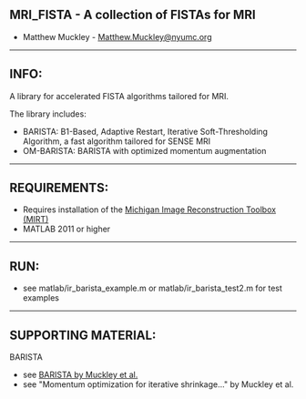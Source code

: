 ## MRI_FISTA - A collection of FISTAs for MRI

 - Matthew Muckley - Matthew.Muckley@nyumc.org

------------------------------------------------------------------------------
INFO:
------------------------------------------------------------------------------
A library for accelerated FISTA algorithms tailored for MRI.

The library includes:

 - BARISTA: B1-Based, Adaptive Restart, Iterative Soft-Thresholding
   Algorithm, a fast algorithm tailored for SENSE MRI
 - OM-BARISTA: BARISTA with optimized momentum augmentation

------------------------------------------------------------------------------
REQUIREMENTS:
------------------------------------------------------------------------------

 - Requires installation of the [Michigan Image Reconstruction Toolbox (MIRT)](https://web.eecs.umich.edu/~fessler/code/)
 - MATLAB 2011 or higher

------------------------------------------------------------------------------
RUN:
------------------------------------------------------------------------------

 - see matlab/ir_barista_example.m or matlab/ir_barista_test2.m for test 
   examples

------------------------------------------------------------------------------
SUPPORTING MATERIAL:
------------------------------------------------------------------------------

BARISTA
 - see [BARISTA by Muckley et al.](doi.org/10.1109/TMI.2014.2363034)
 - see "Momentum optimization for iterative shrinkage..." by Muckley et al.
